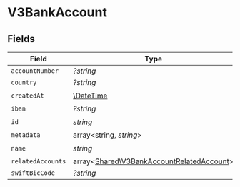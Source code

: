 # V3BankAccount


## Fields

| Field                                                                                           | Type                                                                                            | Required                                                                                        | Description                                                                                     |
| ----------------------------------------------------------------------------------------------- | ----------------------------------------------------------------------------------------------- | ----------------------------------------------------------------------------------------------- | ----------------------------------------------------------------------------------------------- |
| `accountNumber`                                                                                 | *?string*                                                                                       | :heavy_minus_sign:                                                                              | N/A                                                                                             |
| `country`                                                                                       | *?string*                                                                                       | :heavy_minus_sign:                                                                              | N/A                                                                                             |
| `createdAt`                                                                                     | [\DateTime](https://www.php.net/manual/en/class.datetime.php)                                   | :heavy_check_mark:                                                                              | N/A                                                                                             |
| `iban`                                                                                          | *?string*                                                                                       | :heavy_minus_sign:                                                                              | N/A                                                                                             |
| `id`                                                                                            | *string*                                                                                        | :heavy_check_mark:                                                                              | N/A                                                                                             |
| `metadata`                                                                                      | array<string, *string*>                                                                         | :heavy_minus_sign:                                                                              | N/A                                                                                             |
| `name`                                                                                          | *string*                                                                                        | :heavy_check_mark:                                                                              | N/A                                                                                             |
| `relatedAccounts`                                                                               | array<[Shared\V3BankAccountRelatedAccount](../../Models/Shared/V3BankAccountRelatedAccount.md)> | :heavy_minus_sign:                                                                              | N/A                                                                                             |
| `swiftBicCode`                                                                                  | *?string*                                                                                       | :heavy_minus_sign:                                                                              | N/A                                                                                             |